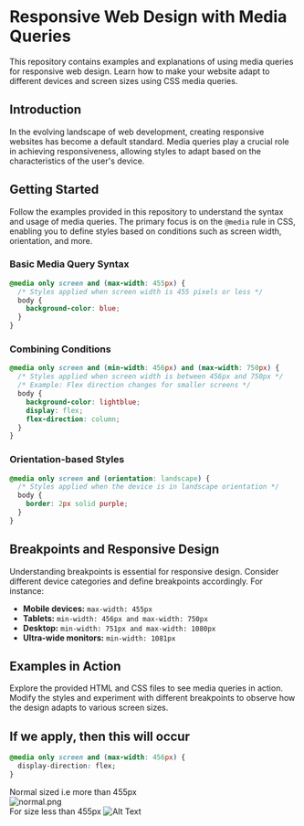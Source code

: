 # Responsive Web Design with Media Queries

This repository contains examples and explanations of using media queries for responsive web design. Learn how to make your website adapt to different devices and screen sizes using CSS media queries.

## Introduction

In the evolving landscape of web development, creating responsive websites has become a default standard. Media queries play a crucial role in achieving responsiveness, allowing styles to adapt based on the characteristics of the user's device.

## Getting Started

Follow the examples provided in this repository to understand the syntax and usage of media queries. The primary focus is on the `@media` rule in CSS, enabling you to define styles based on conditions such as screen width, orientation, and more.

### Basic Media Query Syntax

```css
@media only screen and (max-width: 455px) {
  /* Styles applied when screen width is 455 pixels or less */
  body {
    background-color: blue;
  }
}
```
### Combining Conditions

```css
@media only screen and (min-width: 456px) and (max-width: 750px) {
  /* Styles applied when screen width is between 456px and 750px */
  /* Example: Flex direction changes for smaller screens */
  body {
    background-color: lightblue;
    display: flex;
    flex-direction: column;
  }
}
```

### Orientation-based Styles

```css
@media only screen and (orientation: landscape) {
  /* Styles applied when the device is in landscape orientation */
  body {
    border: 2px solid purple;
  }
}
```

## Breakpoints and Responsive Design

Understanding breakpoints is essential for responsive design. Consider different device categories and define breakpoints accordingly. For instance:

* **Mobile devices:** `max-width: 455px`
* **Tablets:** `min-width: 456px and max-width: 750px`
* **Desktop:** `min-width: 751px and max-width: 1080px`
* **Ultra-wide monitors:** `min-width: 1081px`

## Examples in Action

Explore the provided HTML and CSS files to see media queries in action. Modify the styles and experiment with different breakpoints to observe how the design adapts to various screen sizes.

## If we apply, then this will occur

```css
@media only screen and (max-width: 456px) {
  display-direction: flex;
}
```


Normal sized i.e more than 455px  
![normal.png](normal.png)  
For size less than 455px 
![Alt Text](lessWidth.png)